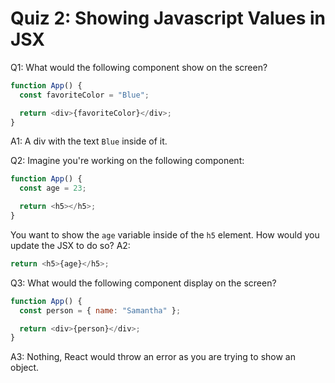 # Quiz 2: Showing Javascript Values in JSX

Q1:
What would the following component show on the screen?

```js
function App() {
  const favoriteColor = "Blue";

  return <div>{favoriteColor}</div>;
}
```

A1: A div with the text `Blue` inside of it.

Q2: Imagine you're working on the following component:

```js
function App() {
  const age = 23;

  return <h5></h5>;
}
```

You want to show the `age` variable inside of the `h5` element. How would you update the JSX to do so?
A2:

```js
return <h5>{age}</h5>;
```

Q3: What would the following component display on the screen?

```js
function App() {
  const person = { name: "Samantha" };

  return <div>{person}</div>;
}
```

A3: Nothing, React would throw an error as you are trying to show an object.
